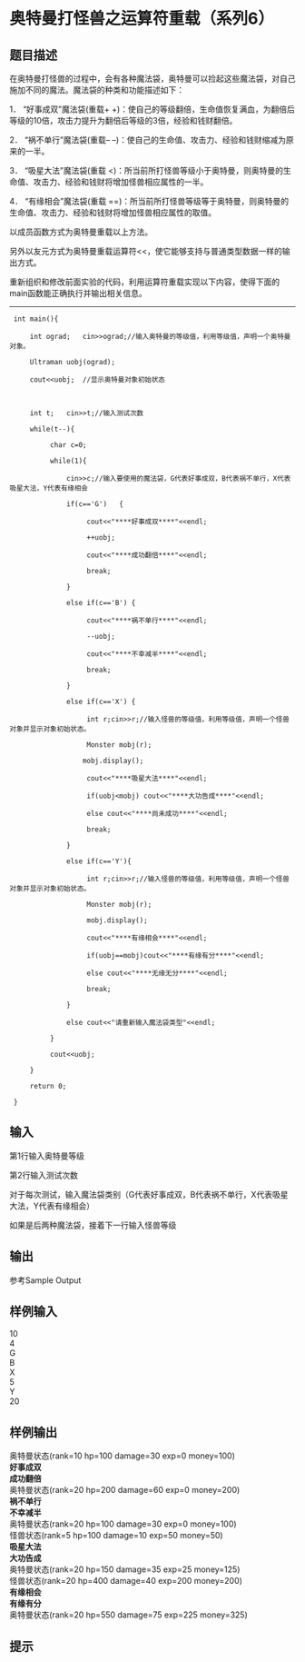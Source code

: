  # 奥特曼打怪兽之运算符重载（系列6）  
  
 ## 题目描述  
    
  
    
  
 在奥特曼打怪兽的过程中，会有各种魔法袋，奥特曼可以捡起这些魔法袋，对自己施加不同的魔法。魔法袋的种类和功能描述如下：  
  
 1． “好事成双”魔法袋(重载+ +)：使自己的等级翻倍，生命值恢复满血，为翻倍后等级的10倍，攻击力提升为翻倍后等级的3倍，经验和钱财翻倍。  
  
 2． “祸不单行”魔法袋(重载– –)：使自己的生命值、攻击力、经验和钱财缩减为原来的一半。  
  
 3． “吸星大法”魔法袋(重载 <)：所当前所打怪兽等级小于奥特曼，则奥特曼的生命值、攻击力、经验和钱财将增加怪兽相应属性的一半。  
  
 4． “有缘相会”魔法袋(重载 ==)：所当前所打怪兽等级等于奥特曼，则奥特曼的生命值、攻击力、经验和钱财将增加怪兽相应属性的取值。  
  
 以成员函数方式为奥特曼重载以上方法。  
  
 另外以友元方式为奥特曼重载运算符<<，使它能够支持与普通类型数据一样的输出方式。  
  
    
  
 重新组织和修改前面实验的代码，利用运算符重载实现以下内容，使得下面的main函数能正确执行并输出相关信息。  
  
 *******************************************************************************  
```  
 int main(){  
  
     int ograd;   cin>>ograd;//输入奥特曼的等级值，利用等级值，声明一个奥特曼对象。  
  
     Ultraman uobj(ograd);  
  
     cout<<uobj;  //显示奥特曼对象初始状态  
  
    
  
     int t;   cin>>t;//输入测试次数  
  
     while(t--){  
  
          char c=0;  
  
          while(1){  
  
              cin>>c;//输入要使用的魔法袋，G代表好事成双，B代表祸不单行，X代表吸星大法，Y代表有缘相会  
  
              if(c=='G')   {  
  
                   cout<<"****好事成双****"<<endl;  
  
                   ++uobj;  
  
                   cout<<"****成功翻倍****"<<endl;  
  
                   break;  
  
              }  
  
              else if(c=='B') {  
  
                   cout<<"****祸不单行****"<<endl;  
  
                   --uobj;  
  
                   cout<<"****不幸减半****"<<endl;  
  
                   break;  
  
              }  
  
              else if(c=='X') {  
  
                   int r;cin>>r;//输入怪兽的等级值，利用等级值，声明一个怪兽对象并显示对象初始状态。  
  
                   Monster mobj(r);  
  
                  mobj.display();  
  
                   cout<<"****吸星大法****"<<endl;  
  
                   if(uobj<mobj) cout<<"****大功告成****"<<endl;  
  
                   else cout<<"****尚未成功****"<<endl;  
  
                   break;  
  
              }  
  
              else if(c=='Y'){  
  
                   int r;cin>>r;//输入怪兽的等级值，利用等级值，声明一个怪兽对象并显示对象初始状态。  
  
                   Monster mobj(r);  
  
                   mobj.display();  
  
                   cout<<"****有缘相会****"<<endl;  
  
                   if(uobj==mobj)cout<<"****有缘有分****"<<endl;  
  
                   else cout<<"****无缘无分****"<<endl;  
  
                   break;  
  
              }  
  
              else cout<<"请重新输入魔法袋类型"<<endl;  
  
          }  
  
          cout<<uobj;  
  
     }  
  
     return 0;  
  
 }  
```  
 ## 输入  
 第1行输入奥特曼等级  
  
 第2行输入测试次数  
  
 对于每次测试，输入魔法袋类别（G代表好事成双，B代表祸不单行，X代表吸星大法，Y代表有缘相会）  
  
 如果是后两种魔法袋，接着下一行输入怪兽等级  
  
 ## 输出  
 参考Sample Output  
  
 ## 样例输入  
 10  
 4  
 G  
 B  
 X  
 5  
 Y  
 20  
 ## 样例输出  
 奥特曼状态(rank=10 hp=100 damage=30 exp=0 money=100)  
 ****好事成双****  
 ****成功翻倍****  
 奥特曼状态(rank=20 hp=200 damage=60 exp=0 money=200)  
 ****祸不单行****  
 ****不幸减半****  
 奥特曼状态(rank=20 hp=100 damage=30 exp=0 money=100)  
 怪兽状态(rank=5 hp=100 damage=10 exp=50 money=50)  
 ****吸星大法****  
 ****大功告成****  
 奥特曼状态(rank=20 hp=150 damage=35 exp=25 money=125)  
 怪兽状态(rank=20 hp=400 damage=40 exp=200 money=200)  
 ****有缘相会****  
 ****有缘有分****  
 奥特曼状态(rank=20 hp=550 damage=75 exp=225 money=325)  
 ## 提示  
   
  
